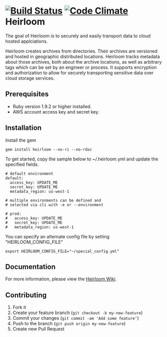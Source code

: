 [![Build Status](https://secure.travis-ci.org/intuit/heirloom.png)](http://travis-ci.org/intuit/heirloom)
[![Code Climate](https://codeclimate.com/github/intuit/heirloom.png)](https://codeclimate.com/github/intuit/heirloom)
Heirloom
========

The goal of Heirloom is to securely and easily transport data to cloud hosted applciations.

Heirloom creates archives from directories. Their archives are versioned and hosted in geographic distributed locations. Heirloom tracks metadata about those archives, both about the archive locations, as well as arbitrary tags which can be set by an engineer or process. It supports encryption and authorization to allow for securely transporting sensitive data over cloud storage services.

Prerequisites
-------------

* Ruby version 1.9.2 or higher installed.
* AWS account access key and secret key.

Installation
------------

Install the gem

```
gem install heirloom --no-ri --no-rdoc
```

To get started, copy the sample below to ~/.heirloom.yml and update the specified fields.

```
# default environment
default:
  access_key: UPDATE_ME
  secret_key: UPDATE_ME
  metadata_region: us-west-1
  
# multiple environments can be defined and 
# selected via cli with -e or --environment

# prod:
#   access_key: UPDATE_ME
#   secret_key: UPDATE_ME
#   metadata_region: us-west-1
```

You can specify an alternate config file by setting "HEIRLOOM_CONFIG_FILE" 
```
export HEIRLOOM_CONFIG_FILE="~/special_config.yml"
```

Documentation
-------------

For more information, please view the [Heirloom Wiki](https://github.com/intuit/heirloom/wiki).

Contributing
-------------

1. Fork it
2. Create your feature branch (`git checkout -b my-new-feature`)
3. Commit your changes (`git commit -am 'Add some feature'`)
4. Push to the branch (`git push origin my-new-feature`)
5. Create new Pull Request
